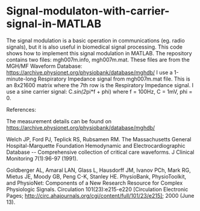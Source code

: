 # Signal-modulaton-with-carrier-signal-in-MATLAB
The signal modulation is a basic operation in communications (eg. radio signals), but it is also useful in biomedical signal processing.
This code shows how to implement this signal modulation in MATLAB.
The repository contains two files: mgh007m.info, mgh007m.mat. These files are from the MGH/MF Waveform Database: https://archive.physionet.org/physiobank/database/mghdb/
I use a 1-minute-long Respiratory Impedance signal from mgh007m.mat file. This is an 8x21600 matrix where the 7th row is the Respiratory Impedance signal.
I use a sine carrier signal: C.*sin(2*pi*f + phi) where f = 100Hz, C = 1mV, phi = 0.


References:

The measurement details can be found on https://archive.physionet.org/physiobank/database/mghdb/

Welch JP, Ford PJ, Teplick RS, Rubsamen RM. The Massachusetts General Hospital-Marquette Foundation Hemodynamic and Electrocardiographic Database -- Comprehensive collection of critical care waveforms. J Clinical Monitoring 7(1):96-97 (1991).

Goldberger AL, Amaral LAN, Glass L, Hausdorff JM, Ivanov PCh, Mark RG, Mietus JE, Moody GB, Peng C-K, Stanley HE. PhysioBank, PhysioToolkit, and PhysioNet: Components of a New Research Resource for Complex Physiologic Signals. Circulation 101(23):e215-e220 [Circulation Electronic Pages; http://circ.ahajournals.org/cgi/content/full/101/23/e215]; 2000 (June 13).
